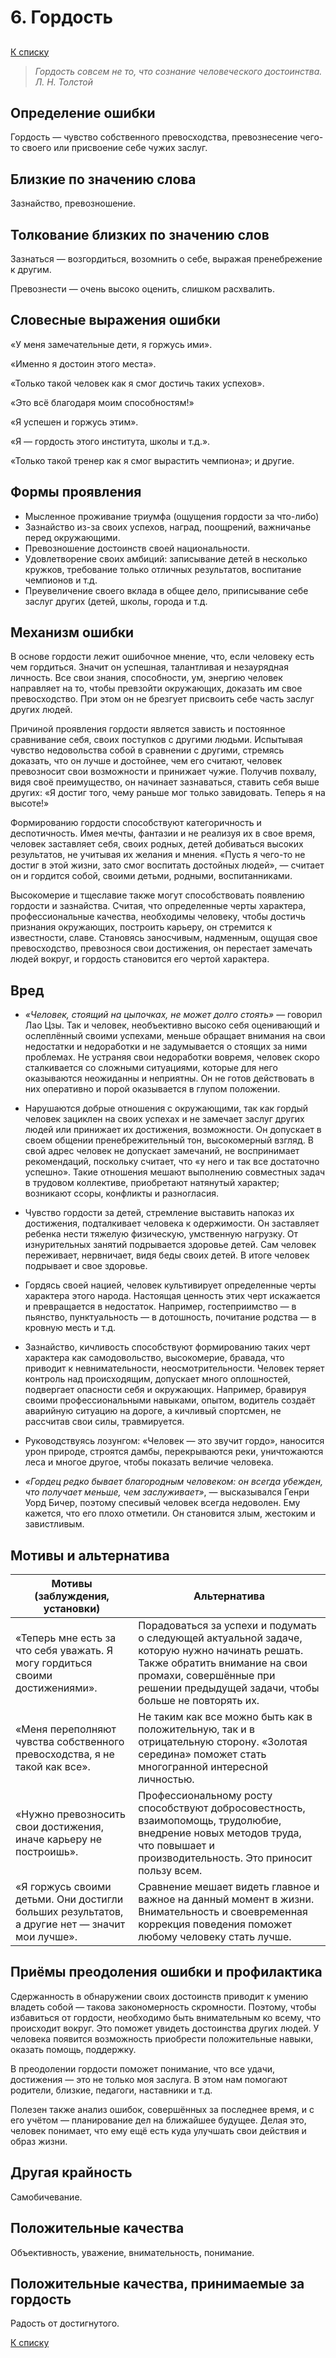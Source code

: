 ﻿# 6. Гордость
## 
[К списку](000.md)

>*Гордость совсем не то, что сознание человеческого достоинства.
Л. Н. Толстой*

## Определение ошибки

Гордость — чувство собственного превосходства, превознесение чего-то своего или присвоение себе чужих заслуг.

## Близкие по значению слова

Зазнайство, превозношение.

## Толкование близких по значению слов

Зазнаться — возгордиться, возомнить о себе, выражая пренебрежение к другим.

Превознести — очень высоко оценить, слишком расхвалить.
  
## Словесные выражения ошибки

«У меня замечательные дети, я горжусь ими».

«Именно я достоин этого места».

«Только такой человек как я смог достичь таких успехов».

«Это всё благодаря моим способностям!»

«Я успешен и горжусь этим».

«Я — гордость этого института, школы и т.д.».

«Только такой тренер как я смог вырастить чемпиона»; и другие.

## Формы проявления

- Мысленное проживание триумфа (ощущения гордости за что-либо)
- Зазнайство из-за своих успехов, наград, поощрений, важничанье перед окружающими.
- Превозношение достоинств своей национальности.
- Удовлетворение своих амбиций: записывание детей в несколько кружков, требование только отличных результатов, воспитание чемпионов и т.д.
- Преувеличение своего вклада в общее дело, приписывание себе заслуг других (детей, школы, города и т.д.

## Механизм ошибки

В основе гордости лежит ошибочное мнение, что, если человеку есть чем гордиться. Значит он успешная, талантливая и незаурядная личность. Все свои знания, способности, ум, энергию человек направляет на то, чтобы превзойти окружающих, доказать им свое превосходство. При этом он не брезгует присвоить себе часть заслуг других людей.

Причиной проявления гордости является зависть и постоянное сравнивание себя, своих поступков с другими людьми. Испытывая чувство недовольства собой в сравнении с другими, стремясь доказать, что он лучше и достойнее, чем его считают, человек превозносит свои возможности и принижает чужие. Получив похвалу, видя своё преимущество, он начинает зазнаваться, ставить себя выше других: «Я достиг того, чему раньше мог только завидовать. Теперь я на высоте!»

Формированию гордости способствуют категоричность и деспотичность. Имея мечты, фантазии и не реализуя их в свое время, человек заставляет себя, своих родных, детей добиваться высоких результатов, не учитывая их желания и мнения. «Пусть я чего-то не достиг в этой жизни, зато смог воспитать достойных людей», — считает он и гордится собой, своими детьми, родными, воспитанниками.

Высокомерие и тщеславие также могут способствовать появлению гордости и зазнайства. Считая, что определенные черты характера, профессиональные качества, необходимы человеку, чтобы достичь признания окружающих, построить карьеру, он стремится к известности, славе. Становясь заносчивым, надменным, ощущая свое превосходство, превознося свои достижения, он перестает замечать людей вокруг, и гордость становится его чертой характера.

## Вред

- *«Человек, стоящий на цыпочках, не может долго стоять»* — говорил Лао Цзы. Так и человек, необъективно высоко себя оценивающий и ослеплённый своими успехами, меньше обращает внимания на свои недостатки и недоработки и не задумывается о стоящих за ними проблемах. Не устраняя свои недоработки вовремя, человек скоро сталкивается со сложными ситуациями, которые для него оказываются неожиданны и неприятны. Он не готов действовать в них оперативно и порой оказывается в глупом положении.

- Нарушаются добрые отношения с окружающими, так как гордый человек зациклен на своих успехах и не замечает заслуг других людей или принижает их достижения, возможности. Он допускает в своем общении пренебрежительный тон, высокомерный взгляд. В свой адрес человек не допускает замечаний, не воспринимает рекомендаций, поскольку считает, что «у него и так все достаточно успешно». Такие отношения мешают выполнению совместных задач в трудовом коллективе, приобретают натянутый характер; возникают ссоры, конфликты и разногласия.

- Чувство гордости за детей, стремление выставить напоказ их достижения, подталкивает человека к одержимости. Он заставляет ребенка нести тяжелую физическую, умственную нагрузку. От изнурительных занятий подрывается здоровье детей. Сам человек переживает, нервничает, видя беды своих детей. В итоге человек подрывает и свое здоровье.

- Гордясь своей нацией, человек культивирует определенные черты характера этого народа. Настоящая ценность этих черт искажается и превращается в недостаток. Например, гостеприимство — в пьянство, пунктуальность — в дотошность, почитание родства — в кровную месть и т.д.

- Зазнайство, кичливость способствуют формированию таких черт характера как самодовольство, высокомерие, бравада, что приводит к невнимательности, неосмотрительности. Человек теряет контроль над происходящим, допускает много оплошностей, подвергает опасности себя и окружающих. Например, бравируя своими профессиональными навыками, опытом, водитель создаёт аварийную ситуацию на дороге, а кичливый спортсмен, не рассчитав свои силы, травмируется.

- Руководствуясь лозунгом: «Человек — это звучит гордо», наносится урон природе, строятся дамбы, перекрываются реки, уничтожаются леса и многое другое, чтобы показать величие человека.

- *«Гордец редко бывает благородным человеком: он всегда убежден, что получает меньше, чем заслуживает»*, — высказывался Генри Уорд Бичер, поэтому спесивый человек всегда недоволен. Ему кажется, что его плохо отметили. Он становится злым, жестоким и завистливым.

## Мотивы и альтернатива

Мотивы (заблуждения, установки) | Альтернатива
------------------------------- | ------------
«Теперь мне есть за что себя уважать. Я могу гордиться своими достижениями». | Порадоваться за успехи и подумать о следующей актуальной задаче, которую нужно начинать решать. Также обратить внимание на свои промахи, совершённые при решении предыдущей задачи, чтобы больше не повторять их.
«Меня переполняют чувства собственного превосходства, я не такой как все». | Не таким как все можно быть как в положительную, так и в отрицательную сторону. «Золотая середина» поможет стать многогранной интересной личностью.
«Нужно превозносить свои достижения, иначе карьеру не построишь». | Профессиональному росту способствуют добросовестность, взаимопомощь, трудолюбие, внедрение новых методов труда, что повышает и производительность. Это приносит пользу всем.
«Я горжусь своими детьми. Они достигли больших результатов, а другие нет — значит мои лучше». | Сравнение мешает видеть главное и важное на данный момент в жизни. Внимательность и своевременная коррекция поведения поможет любому человеку стать лучше.

## Приёмы преодоления ошибки и профилактика

Сдержанность в обнаружении своих достоинств приводит к умению владеть собой — такова закономерность скромности. Поэтому, чтобы избавиться от гордости, необходимо быть внимательным ко всему, что происходит вокруг. Это поможет увидеть достоинства других людей. У человека появится возможность приобрести положительные навыки, оказать помощь, поддержку.

В преодолении гордости поможет понимание, что все удачи, достижения — это не только моя заслуга. В этом нам помогают родители, близкие, педагоги, наставники и т.д.

Полезен также анализ ошибок, совершённых за последнее время, и с его учётом — планирование дел на ближайшее будущее. Делая это, человек понимает, что ему ещё есть куда улучшать свои действия и образ жизни.

## Другая крайность

Самобичевание.

## Положительные качества

Объективность, уважение, внимательность, понимание.

## Положительные качества, принимаемые за гордость

Радость от достигнутого.

[К списку](000.md)
